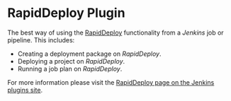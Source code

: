 RapidDeploy Plugin
====================

The best way of using the [RapidDeploy](https://www.midvision.com/rapiddeploy-overview) functionality from a _Jenkins_ job or pipeline. This includes: 

* Creating a deployment package on _RapidDeploy_.
* Deploying a project on _RapidDeploy_.
* Running a job plan on _RapidDeploy_.

For more information please visit the [RapidDeploy page on the Jenkins plugins site](https://plugins.jenkins.io/rapiddeploy-jenkins).
